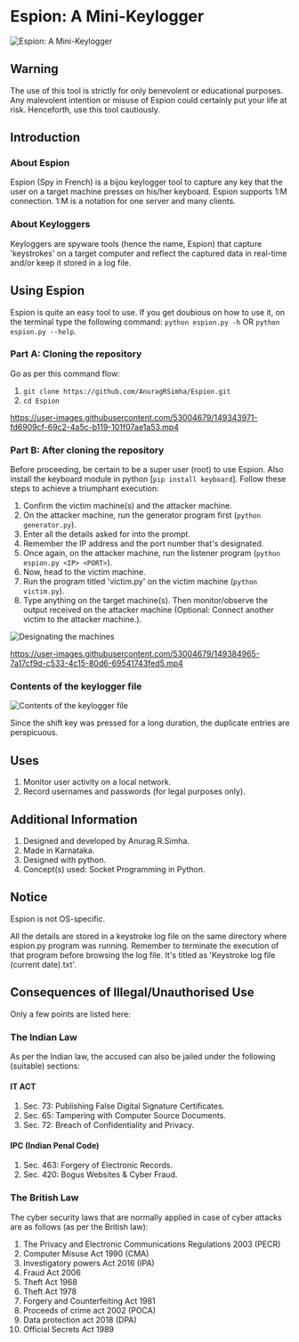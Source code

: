 # Espion: A Mini-Keylogger
![Espion: A Mini-Keylogger](https://i.ibb.co/VQr8J8S/Logo.jpg)
## Warning
The use of this tool is strictly for only benevolent or educational purposes. Any malevolent intention or misuse of Espion could certainly put your life at risk. Henceforth, use this tool cautiously.
## Introduction
### About Espion
Espion (Spy in French) is a bijou keylogger tool to capture any key that the user on a target machine presses on his/her keyboard. Espion supports 1:M connection. 1:M is a notation for one server and many clients.
### About Keyloggers
Keyloggers are spyware tools (hence the name, Espion) that capture 'keystrokes' on a target computer and reflect the captured data in real-time and/or keep it stored in a log file.
## Using Espion
Espion is quite an easy tool to use. If you get doubious on how to use it, on the terminal type the following command:
`python espion.py -h` OR `python espion.py --help`.
### Part A: Cloning the repository
Go as per this command flow:
1. `git clone https://github.com/AnuragRSimha/Espion.git`
2. `cd Espion`


https://user-images.githubusercontent.com/53004679/149343971-fd6909cf-69c2-4a5c-b119-101f07ae1a53.mp4


### Part B: After cloning the repository
Before proceeding, be certain to be a super user (root) to use Espion. Also install the keyboard module in python [`pip install keyboard`].
Follow these steps to achieve a triumphant execution:
1. Confirm the victim machine(s) and the attacker machine.
2. On the attacker machine, run the generator program first (`python generator.py`).
3. Enter all the details asked for into the prompt.
4. Remember the IP address and the port number that's designated.
5. Once again, on the attacker machine, run the listener program (`python espion.py <IP> <PORT>`).
6. Now, head to the victim machine.
7. Run the program titled 'victim.py' on the victim machine (`python victim.py`).
8. Type anything on the target machine(s). Then monitor/observe the output received on the attacker machine
(Optional: Connect another victim to the attacker machine.).

![Designating the machines](https://i.ibb.co/DpY9VGJ/Attacker-Victim.jpg)


https://user-images.githubusercontent.com/53004679/149384965-7a17cf9d-c533-4c15-80d6-69541743fed5.mp4


### Contents of the keylogger file
![Contents of the keylogger file](https://user-images.githubusercontent.com/53004679/149384403-47b8eeab-289c-48a7-a194-b44775c7c947.PNG)

Since the shift key was pressed for a long duration, the duplicate entries are perspicuous.

## Uses
1. Monitor user activity on a local network.
2. Record usernames and passwords (for legal purposes only).

## Additional Information
1. Designed and developed by Anurag.R.Simha.
2. Made in Karnataka.
3. Designed with python.
4. Concept(s) used: Socket Programming in Python.

## Notice
Espion is not OS-specific.

All the details are stored in a keystroke log file on the same directory
where espion.py program was running. Remember to terminate the execution
of that program before browsing the log file. It's titled as 
'Keystroke log file (current date).txt'.

## Consequences of Illegal/Unauthorised Use
Only a few points are listed here:
### The Indian Law
As per the Indian law, the accused can also be jailed under the following (suitable) sections:
#### IT ACT
1. Sec. 73: Publishing False Digital Signature Certificates.
2. Sec. 65: Tampering with Computer Source Documents.
3. Sec. 72: Breach of Confidentiality and Privacy.

#### IPC (Indian Penal Code)
1. Sec. 463: Forgery of Electronic Records.
2. Sec. 420: Bogus Websites & Cyber Fraud.

### The British Law
The cyber security laws that are normally applied in case of cyber attacks are as follows (as per the British law):
1. The Privacy and Electronic Communications Regulations 2003 (PECR)
2. Computer Misuse Act 1990 (CMA)
4. Investigatory powers Act 2016 (IPA)
5. Fraud Act 2006
6. Theft Act 1968
7. Theft Act 1978
8. Forgery and Counterfeiting Act 1981
9. Proceeds of crime act 2002 (POCA)
10. Data protection act 2018 (DPA)
11. Official Secrets Act 1989

